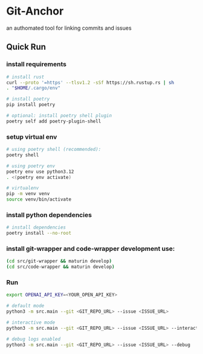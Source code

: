 # Git-Anchor
an authomated tool for linking commits and issues

## Quick Run

### install requirements
```bash 
# install rust
curl --proto '=https' --tlsv1.2 -sSf https://sh.rustup.rs | sh
. "$HOME/.cargo/env"

# install poetry 
pip install poetry 

# optional: install poetry shell plugin
poetry self add poetry-plugin-shell
```
### setup virtual env
```bash
# using poetry shell (recommended):
poetry shell

# using poetry env 
poetry env use python3.12
. <(poetry env activate)

# virtualenv
pip -m venv venv
source venv/bin/activate
```
### install python dependencies
```bash
# install dependencies
poetry install --no-root
```
### install git-wrapper and code-wrapper development use:
```bash
(cd src/git-wrapper && maturin develop)
(cd src/code-wrapper && maturin develop)
```
### Run
```bash 
export OPENAI_API_KEY=<YOUR_OPEN_API_KEY>

# default mode
python3 -m src.main --git <GIT_REPO_URL> --issue <ISSUE_URL>

# interactive mode
python3 -m src.main --git <GIT_REPO_URL> --issue <ISSUE_URL> --interactive

# debug logs enabled
python3 -m src.main --git <GIT_REPO_URL> --issue <ISSUE_URL> --debug
```
